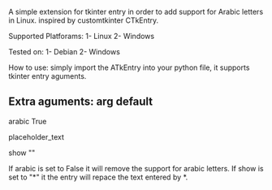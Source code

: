 A simple extension for tkinter entry in order to add support for Arabic letters in Linux.
inspired by customtkinter CTkEntry.

Supported Platforams:
1- Linux
2- Windows

Tested on:
1- Debian
2- Windows

How to use:
simply import the ATkEntry into your python file, it supports tkinter entry aguments.

Extra aguments:
arg                default
---------------------------
arabic             True

placeholder_text

show                ""


If arabic is set to False it will remove the support for arabic letters.
If show is set to "*" it the entry will repace the text entered by *. 
